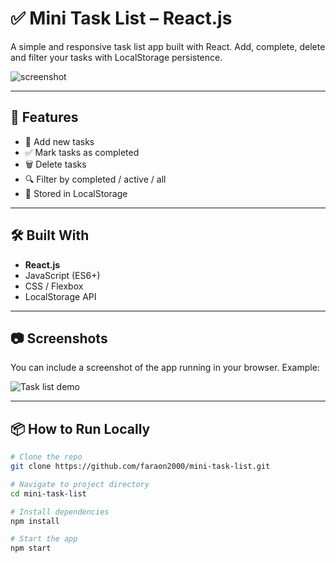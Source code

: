 # ✅ Mini Task List – React.js

A simple and responsive task list app built with React. Add, complete, delete and filter your tasks with LocalStorage persistence.

![screenshot](./screenshot.png)

---

## 🚀 Features

- 📝 Add new tasks
- ✅ Mark tasks as completed
- 🗑 Delete tasks
- 🔍 Filter by completed / active / all
- 💾 Stored in LocalStorage

---

## 🛠 Built With

- **React.js**
- JavaScript (ES6+)
- CSS / Flexbox
- LocalStorage API

---

## 📷 Screenshots

You can include a screenshot of the app running in your browser. Example:

![Task list demo](./demo.gif)

---

## 📦 How to Run Locally

```bash
# Clone the repo
git clone https://github.com/faraon2000/mini-task-list.git

# Navigate to project directory
cd mini-task-list

# Install dependencies
npm install

# Start the app
npm start
